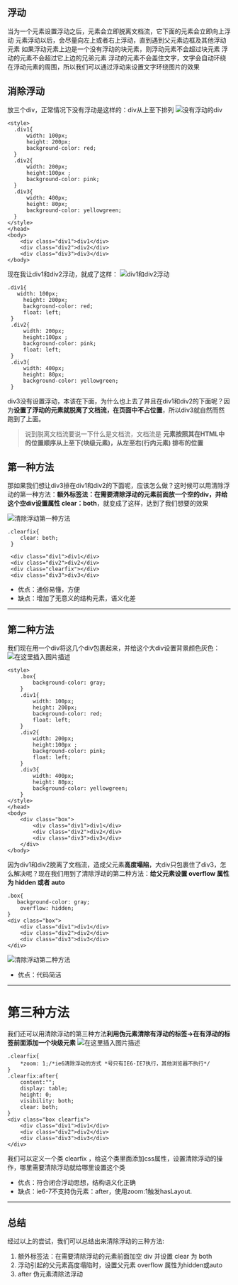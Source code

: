 ## 浮动
当为一个元素设置浮动之后，元素会立即脱离文档流，它下面的元素会立即向上浮动
元素浮动以后，会尽量向左上或者右上浮动，直到遇到父元素边框及其他浮动元素
如果浮动元素上边是一个没有浮动的块元素，则浮动元素不会超过块元素
浮动的元素不会超过它上边的兄弟元素
浮动的元素不会盖住文字，文字会自动环绕在浮动元素的周围，所以我们可以通过浮动来设置文字环绕图片的效果


## 消除浮动
放三个div，正常情况下没有浮动是这样的：div从上至下排列
![没有浮动的div](https://img-blog.csdnimg.cn/20190324094503881.png?x-oss-process=image/watermark,type_ZmFuZ3poZW5naGVpdGk,shadow_10,text_aHR0cHM6Ly9ibG9nLmNzZG4ubmV0L3FxXzM5NzA2Nzc3,size_16,color_FFFFFF,t_70)
```
<style>
  .div1{
      width: 100px;
      height: 200px;
      background-color: red;
  }
  .div2{
      width: 200px;
      height:100px ;
      background-color: pink;
  }
  .div3{
      width: 400px;
      height: 80px;
      background-color: yellowgreen;
  }
</style>
</head>
<body>
    <div class="div1">div1</div>
    <div class="div2">div2</div>
    <div class="div3">div3</div>
</body>
```

现在我让div1和div2浮动，就成了这样：
![div1和div2浮动](https://img-blog.csdnimg.cn/20190324095111964.png?x-oss-process=image/watermark,type_ZmFuZ3poZW5naGVpdGk,shadow_10,text_aHR0cHM6Ly9ibG9nLmNzZG4ubmV0L3FxXzM5NzA2Nzc3,size_16,color_FFFFFF,t_70)
```
.div1{
   width: 100px;
     height: 200px;
     background-color: red;
     float: left;
 }
 .div2{
     width: 200px;
     height:100px ;
     background-color: pink;
     float: left;
 }
 .div3{
     width: 400px;
     height: 80px;
     background-color: yellowgreen;
 }
```
div3没有设置浮动，本该在下面，为什么也上去了并且在div1和div2的下面呢？因为**设置了浮动的元素就脱离了文档流，在页面中不占位置**，所以div3就自然而然跑到了上面。

> 说到脱离文档流要说一下什么是文档流，文档流是 **元素按照其在HTML中的位置顺序从上至下(块级元素)，从左至右(行内元素) 排布的位置**

## 第一种方法
那如果我们想让div3排在div1和div2的下面呢，应该怎么做？这时候可以用清除浮动的第一种方法：**额外标签法：在需要清除浮动的元素前面放一个空的div，并给这个空div设置属性 clear：both**，就变成了这样，达到了我们想要的效果

![清除浮动第一种方法](https://img-blog.csdnimg.cn/20190324100057195.png?x-oss-process=image/watermark,type_ZmFuZ3poZW5naGVpdGk,shadow_10,text_aHR0cHM6Ly9ibG9nLmNzZG4ubmV0L3FxXzM5NzA2Nzc3,size_16,color_FFFFFF,t_70)
```
.clearfix{
 	clear: both;
 }
 
 <div class="div1">div1</div>
 <div class="div2">div2</div>
 <div class="clearfix"></div>
 <div class="div3">div3</div>
```
- 优点：通俗易懂，方便
- 缺点：增加了无意义的结构元素，语义化差

---
## 第二种方法
我们现在用一个div将这几个div包裹起来，并给这个大div设置背景颜色灰色：
![在这里插入图片描述](https://img-blog.csdnimg.cn/2019032410223174.png?x-oss-process=image/watermark,type_ZmFuZ3poZW5naGVpdGk,shadow_10,text_aHR0cHM6Ly9ibG9nLmNzZG4ubmV0L3FxXzM5NzA2Nzc3,size_16,color_FFFFFF,t_70)
```
<style>
    .box{
        background-color: gray;
    }
    .div1{
        width: 100px;
        height: 200px;
        background-color: red;
        float: left;
    }
    .div2{
        width: 200px;
        height:100px ;
        background-color: pink;
        float: left;
    }
    .div3{
        width: 400px;
        height: 80px;
        background-color: yellowgreen;
    }
</style>
</head>
<body>
    <div class="box">
        <div class="div1">div1</div>
        <div class="div2">div2</div>
        <div class="div3">div3</div>
    </div>
</body>
```
因为div1和div2脱离了文档流，造成父元素**高度塌陷**，大div只包裹住了div3，怎么解决呢？现在我们用到了清除浮动的第二种方法：**给父元素设置 overflow 属性 为 hidden 或者 auto**
```
.box{
   background-color: gray;
    overflow: hidden;
}
<div class="box">
    <div class="div1">div1</div>
    <div class="div2">div2</div>
    <div class="div3">div3</div>
</div>
```
![清除浮动第二种方法](https://img-blog.csdnimg.cn/20190324103353402.png?x-oss-process=image/watermark,type_ZmFuZ3poZW5naGVpdGk,shadow_10,text_aHR0cHM6Ly9ibG9nLmNzZG4ubmV0L3FxXzM5NzA2Nzc3,size_16,color_FFFFFF,t_70)
- 优点：代码简洁

---
# 第三种方法
我们还可以用清除浮动的第三种方法**利用伪元素清除有浮动的标签->在有浮动的标签前面添加一个块级元素**
![在这里插入图片描述](https://img-blog.csdnimg.cn/20190324111023724.png?x-oss-process=image/watermark,type_ZmFuZ3poZW5naGVpdGk,shadow_10,text_aHR0cHM6Ly9ibG9nLmNzZG4ubmV0L3FxXzM5NzA2Nzc3,size_16,color_FFFFFF,t_70)
```
.clearfix{
    *zoom: 1;/*ie6清除浮动的方式 *号只有IE6-IE7执行，其他浏览器不执行*/
}
.clearfix:after{
    content:"";
    display: table;
    height: 0;
    visibility: both;
    clear: both;
}
<div class="box clearfix">
    <div class="div1">div1</div>
    <div class="div2">div2</div>
    <div class="div3">div3</div>
</div>
```
我们可以定义一个类 clearfix ，给这个类里面添加css属性，设置清除浮动的操作，哪里需要清除浮动就给哪里设置这个类

- 优点：符合闭合浮动思想，结构语义化正确
- 缺点：ie6-7不支持伪元素：after，使用zoom:1触发hasLayout.

--- 
## 总结
经过以上的尝试，我们可以总结出来清除浮动的三种方法:

 1. 额外标签法：在需要清除浮动的元素前面加空 div 并设置 clear 为 both
 2. 浮动引起的父元素高度塌陷时，设置父元素 overflow 属性为hidden或auto
 3. after 伪元素清除法浮动
